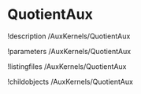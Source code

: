 <!-- MOOSE Documentation Stub: Remove this when content is added. -->

# QuotientAux
!description /AuxKernels/QuotientAux

!parameters /AuxKernels/QuotientAux

!listingfiles /AuxKernels/QuotientAux

!childobjects /AuxKernels/QuotientAux
